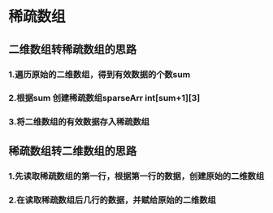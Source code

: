 # 稀疏数组

## 二维数组转稀疏数组的思路

### 1.遍历原始的二维数组，得到有效数据的个数sum

### 2.根据sum 创建稀疏数组sparseArr int[sum+1][3]

### 3.将二维数组的有效数据存入稀疏数组


## 稀疏数组转二维数组的思路

### 1.先读取稀疏数组的第一行，根据第一行的数据，创建原始的二维数组

### 2.在读取稀疏数组后几行的数据，并赋给原始的二维数组